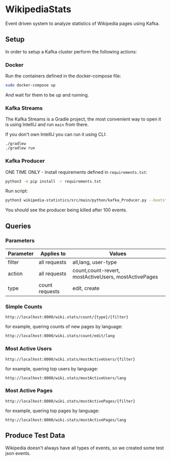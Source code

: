 # WikipediaStats
Event driven system to analyze statistics of Wikipedia pages using Kafka.

## Setup
In order to setup a Kafka cluster perform the following actions:

### Docker
Run the containers defined in the docker-compose file:

```bash
sudo docker-compose up
```

And wait for them to be up and running.

### Kafka Streams
The Kafka Streams is a Gradle project, the most convenient way to open it is using IntellIJ and run `main` from there.

If you don't own IntellIJ you can run it using CLI:
```
./gradlew
./gradlew run
```

### Kafka Producer
ONE TIME ONLY - Install requirements defined in `requirements.txt`:

```bash
python3 -m pip install -r requirements.txt
```

Run script:
```bash
python3 wikipedia-statistics/src/main/python/kafka_Producer.py --bootstrap-server localhost:29092 --topic-name wikipedia-events --events-to-produce 100
```
You should see the producer being killed after 100 events.

## Queries

### Parameters
| Parameter   | Applies to   | Values                  |
| ----------- | ----------   | -----------             |
| filter      | all requests | all,lang, user-type |
| action      | all requests | count,count-revert, mostActiveUsers, mostActivePages |
| type        | count requests | edit, create

### Simple Counts
`http://localhost:8000/wiki.stats/count/{type}/{filter}`

for example, quering counts of new pages by language:
```
http://localhost:8000/wiki.stats/count/edit/lang
```

### Most Active Users
`http://localhost:8000/wiki.stats/mostActiveUsers/{filter}`

for example, quering top users by language:
```
http://localhost:8000/wiki.stats/mostActiveUsers/lang
```

### Most Active Pages
`http://localhost:8000/wiki.stats/mostActivePages/{filter}`

for example, quering top pages by language:
```
http://localhost:8000/wiki.stats/mostActivePages/lang
```

## Produce Test Data
Wikipedia doesn't always have all types of events, so we created some test json events.






